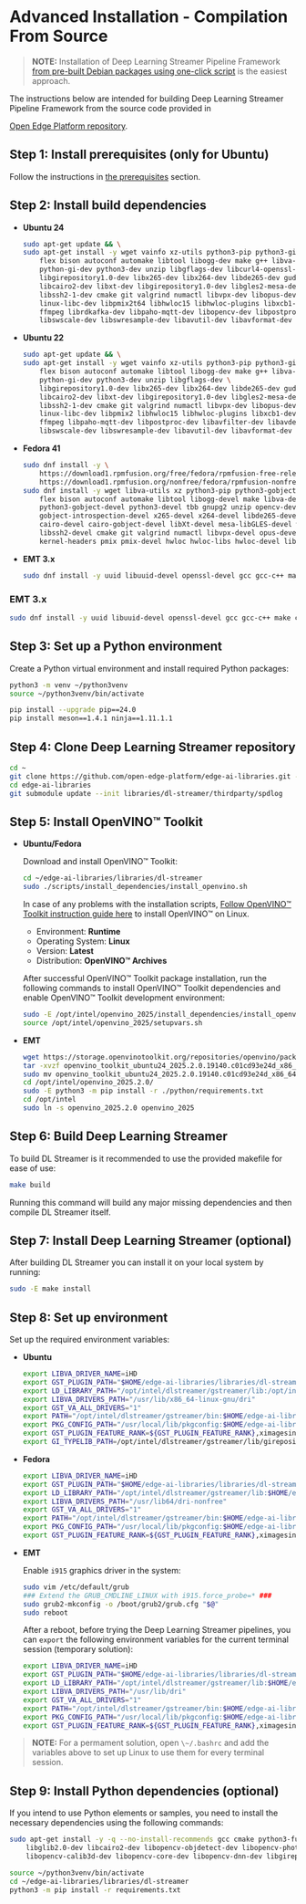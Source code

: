 # Advanced Installation - Compilation From Source

> **NOTE:** Installation of Deep Learning Streamer Pipeline Framework
> [from pre-built Debian packages using one-click script](../../get_started/install/install_guide_ubuntu.md)
> is the easiest approach.

The instructions below are intended for building Deep Learning Streamer Pipeline Framework
from the source code provided in

[Open Edge Platform repository](https://github.com/open-edge-platform/edge-ai-libraries.git).

## Step 1: Install prerequisites (only for Ubuntu)

Follow the instructions in
[the prerequisites](../../get_started/install/install_guide_ubuntu#prerequisites) section.

## Step 2: Install build dependencies

- **Ubuntu 24**

  ```bash
  sudo apt-get update && \
  sudo apt-get install -y wget vainfo xz-utils python3-pip python3-gi gcc-multilib libglib2.0-dev \
      flex bison autoconf automake libtool libogg-dev make g++ libva-dev yasm libglx-dev libdrm-dev \
      python-gi-dev python3-dev unzip libgflags-dev libcurl4-openssl-dev \
      libgirepository1.0-dev libx265-dev libx264-dev libde265-dev gudev-1.0 libusb-1.0 nasm python3-venv \
      libcairo2-dev libxt-dev libgirepository1.0-dev libgles2-mesa-dev wayland-protocols \
      libssh2-1-dev cmake git valgrind numactl libvpx-dev libopus-dev libsrtp2-dev libxv-dev \
      linux-libc-dev libpmix2t64 libhwloc15 libhwloc-plugins libxcb1-dev libx11-xcb-dev \
      ffmpeg librdkafka-dev libpaho-mqtt-dev libopencv-dev libpostproc-dev libavfilter-dev libavdevice-dev \
      libswscale-dev libswresample-dev libavutil-dev libavformat-dev libavcodec-dev libtbb12 libxml2-dev libopencv-dev
  ```

- **Ubuntu 22**

  ```bash
  sudo apt-get update && \
  sudo apt-get install -y wget vainfo xz-utils python3-pip python3-gi gcc-multilib libglib2.0-dev \
      flex bison autoconf automake libtool libogg-dev make g++ libva-dev yasm libglx-dev libdrm-dev \
      python-gi-dev python3-dev unzip libgflags-dev \
      libgirepository1.0-dev libx265-dev libx264-dev libde265-dev gudev-1.0 libusb-1.0 nasm python3-venv \
      libcairo2-dev libxt-dev libgirepository1.0-dev libgles2-mesa-dev wayland-protocols libcurl4-openssl-dev \
      libssh2-1-dev cmake git valgrind numactl libvpx-dev libopus-dev libsrtp2-dev libxv-dev \
      linux-libc-dev libpmix2 libhwloc15 libhwloc-plugins libxcb1-dev libx11-xcb-dev \
      ffmpeg libpaho-mqtt-dev libpostproc-dev libavfilter-dev libavdevice-dev \
      libswscale-dev libswresample-dev libavutil-dev libavformat-dev libavcodec-dev libxml2-dev
  ```

- **Fedora 41**

  ```bash
  sudo dnf install -y \
      https://download1.rpmfusion.org/free/fedora/rpmfusion-free-release-$(rpm -E %fedora).noarch.rpm \
      https://download1.rpmfusion.org/nonfree/fedora/rpmfusion-nonfree-release-$(rpm -E %fedora).noarch.rpm
  sudo dnf install -y wget libva-utils xz python3-pip python3-gobject gcc gcc-c++ glibc-devel glib2-devel \
      flex bison autoconf automake libtool libogg-devel make libva-devel yasm mesa-libGL-devel libdrm-devel \
      python3-gobject-devel python3-devel tbb gnupg2 unzip opencv-devel gflags-devel openssl-devel openssl-devel-engine \
      gobject-introspection-devel x265-devel x264-devel libde265-devel libgudev-devel libusb1 libusb1-devel nasm python3-virtualenv \
      cairo-devel cairo-gobject-devel libXt-devel mesa-libGLES-devel wayland-protocols-devel libcurl-devel which \
      libssh2-devel cmake git valgrind numactl libvpx-devel opus-devel libsrtp-devel libXv-devel paho-c-devel \
      kernel-headers pmix pmix-devel hwloc hwloc-libs hwloc-devel libxcb-devel libX11-devel libatomic intel-media-driver
  ```

- **EMT 3.x**

  ```bash
  sudo dnf install -y uuid libuuid-devel openssl-devel gcc gcc-c++ make curl ca-certificates librdkafka-devel libva-devel alsa-lib-devel unzip glibc libstdc++ libgcc cmake sudo pkgconf pkgconf-pkg-config ocl-icd-devel libva-intel-media-driver python3-devel libXaw-devel ncurses-devel libva2 intel-compute-runtime intel-opencl intel-level-zero-gpu intel-ocloc-devel nasm
  ```

### EMT 3.x

```bash
sudo dnf install -y uuid libuuid-devel openssl-devel gcc gcc-c++ make curl ca-certificates librdkafka-devel libva-devel alsa-lib-devel unzip glibc libstdc++ libgcc cmake sudo pkgconf pkgconf-pkg-config ocl-icd-devel libva-intel-media-driver python3-devel libXaw-devel ncurses-devel libva2 intel-compute-runtime intel-opencl intel-level-zero-gpu intel-ocloc-devel nasm
```

## Step 3: Set up a Python environment

Create a Python virtual environment and install required Python
packages:

```bash
python3 -m venv ~/python3venv
source ~/python3venv/bin/activate

pip install --upgrade pip==24.0
pip install meson==1.4.1 ninja==1.11.1.1
```

## Step 4: Clone Deep Learning Streamer repository

```bash
cd ~
git clone https://github.com/open-edge-platform/edge-ai-libraries.git -b release-1.2.0
cd edge-ai-libraries
git submodule update --init libraries/dl-streamer/thirdparty/spdlog
```

## Step 5: Install OpenVINO™ Toolkit

- **Ubuntu/Fedora**

  Download and install OpenVINO™ Toolkit:

  ```bash
  cd ~/edge-ai-libraries/libraries/dl-streamer
  sudo ./scripts/install_dependencies/install_openvino.sh
  ```

  In case of any problems with the installation scripts, [Follow OpenVINO™
  Toolkit instruction guide
  here](https://docs.openvino.ai/2025/get-started/install-openvino/install-openvino-archive-linux.html)
  to install OpenVINO™ on Linux.

  - Environment: **Runtime**
  - Operating System: **Linux**
  - Version: **Latest**
  - Distribution: **OpenVINO™ Archives**

  After successful OpenVINO™ Toolkit package installation, run the
  following commands to install OpenVINO™ Toolkit dependencies and enable
  OpenVINO™ Toolkit development environment:

  ```bash
  sudo -E /opt/intel/openvino_2025/install_dependencies/install_openvino_dependencies.sh
  source /opt/intel/openvino_2025/setupvars.sh
  ```

- **EMT**

  ```bash
  wget https://storage.openvinotoolkit.org/repositories/openvino/packages/2025.2/linux/openvino_toolkit_ubuntu24_2025.2.0.19140 c01cd93e24d_x86_64.tgz
  tar -xvzf openvino_toolkit_ubuntu24_2025.2.0.19140.c01cd93e24d_x86_64.tgz
  sudo mv openvino_toolkit_ubuntu24_2025.2.0.19140.c01cd93e24d_x86_64 /opt/intel/openvino_2025.2.0
  cd /opt/intel/openvino_2025.2.0/
  sudo -E python3 -m pip install -r ./python/requirements.txt
  cd /opt/intel
  sudo ln -s openvino_2025.2.0 openvino_2025
  ```
## Step 6: Build Deep Learning Streamer

To build DL Streamer is it recommended to use the provided makefile for ease of use:
```bash
make build
```
Running this command will build any major missing dependencies and then compile DL Streamer itself.

## Step 7: Install Deep Learning Streamer (optional)

After building DL Streamer you can install it on your local system by running:
```bash
sudo -E make install
```

## Step 8: Set up environment

Set up the required environment variables:

- **Ubuntu**

  ```bash
  export LIBVA_DRIVER_NAME=iHD
  export GST_PLUGIN_PATH="$HOME/edge-ai-libraries/libraries/dl-streamer/build/intel64/Release/lib:/opt/intel/dlstreamer/gstreamer/lib/gstreamer-1.0:/usr/lib/x86_64-linux-gnu/gstreamer-1.0"
  export LD_LIBRARY_PATH="/opt/intel/dlstreamer/gstreamer/lib:/opt/intel/dlstreamer/opencv/lib:$HOME/edge-ai-libraries/libraries/dl-streamer/build/intel64/Release/lib:/usr/lib:/usr/local/lib:$LD_LIBRARY_PATH"
  export LIBVA_DRIVERS_PATH="/usr/lib/x86_64-linux-gnu/dri"
  export GST_VA_ALL_DRIVERS="1"
  export PATH="/opt/intel/dlstreamer/gstreamer/bin:$HOME/edge-ai-libraries/libraries/dl-streamer/build/intel64/Release/bin:$HOME/.local/bin:$HOME/python3venv/bin:$PATH"
  export PKG_CONFIG_PATH="/usr/local/lib/pkgconfig:$HOME/edge-ai-libraries/libraries/dl-streamer/build/intel64/Release/lib/pkgconfig:/usr/lib/x86_64-linux-gnu/pkgconfig:/opt/intel/dlstreamer/gstreamer/lib/pkgconfig:$PKG_CONFIG_PATH"
  export GST_PLUGIN_FEATURE_RANK=${GST_PLUGIN_FEATURE_RANK},ximagesink:MAX
  export GI_TYPELIB_PATH=/opt/intel/dlstreamer/gstreamer/lib/girepository-1.0:/usr/lib/x86_64-linux-gnu/girepository-1.0gi
  ```

- **Fedora**

  ```bash
  export LIBVA_DRIVER_NAME=iHD
  export GST_PLUGIN_PATH="$HOME/edge-ai-libraries/libraries/dl-streamer/build/intel64/Release/lib:/opt/intel/dlstreamer/gstreamer/lib/gstreamer-1.0:/usr/lib64/gstreamer-1.0"
  export LD_LIBRARY_PATH="/opt/intel/dlstreamer/gstreamer/lib:$HOME/edge-ai-libraries/libraries/dl-streamer/build/intel64/Release/lib:/usr/lib:/usr/local/lib:$LD_LIBRARY_PATH"
  export LIBVA_DRIVERS_PATH="/usr/lib64/dri-nonfree"
  export GST_VA_ALL_DRIVERS="1"
  export PATH="/opt/intel/dlstreamer/gstreamer/bin:$HOME/edge-ai-libraries/libraries/dl-streamer/build/intel64/Release/bin:$HOME/.local/bin:$HOME/python3venv/bin:$PATH"
  export PKG_CONFIG_PATH="/usr/local/lib/pkgconfig:$HOME/edge-ai-libraries/libraries/dl-streamer/build/intel64/Release/lib/pkgconfig:/usr/lib64/pkgconfig:/opt/intel/dlstreamer/gstreamer/lib/pkgconfig:$PKG_CONFIG_PATH"
  export GST_PLUGIN_FEATURE_RANK=${GST_PLUGIN_FEATURE_RANK},ximagesink:MAX
  ```

- **EMT**

  Enable `i915` graphics driver in the system:

  ```bash
  sudo vim /etc/default/grub
  ### Extend the GRUB_CMDLINE_LINUX with i915.force_probe=* ###
  sudo grub2-mkconfig -o /boot/grub2/grub.cfg "$@"
  sudo reboot
  ```

  After a reboot, before trying the Deep Learning Streamer pipelines, you can `export` the
  following environment variables for the current terminal session (temporary solution):

  ```bash
  export LIBVA_DRIVER_NAME=iHD
  export GST_PLUGIN_PATH="$HOME/edge-ai-libraries/libraries/dl-streamer/build/intel64/Release/lib:/opt/intel/dlstreamer/gstreamer/lib/gstreamer-1.0:/usr/lib64/gstreamer-1.0"
  export LD_LIBRARY_PATH="/opt/intel/dlstreamer/gstreamer/lib:$HOME/edge-ai-libraries/libraries/dl-streamer/build/intel64/Release/lib:/usr/lib:/usr/local/lib:$LD_LIBRARY_PATH"
  export LIBVA_DRIVERS_PATH="/usr/lib/dri"
  export GST_VA_ALL_DRIVERS="1"
  export PATH="/opt/intel/dlstreamer/gstreamer/bin:$HOME/edge-ai-libraries/libraries/dl-streamer/build/intel64/Release/bin:$HOME/.local/bin:$HOME/python3venv/bin:$PATH"
  export PKG_CONFIG_PATH="/usr/local/lib/pkgconfig:$HOME/edge-ai-libraries/libraries/dl-streamer/build/intel64/Release/lib/pkgconfig:/usr/lib64/pkgconfig:/opt/intel/dlstreamer/gstreamer/lib/pkgconfig:$PKG_CONFIG_PATH"
  export GST_PLUGIN_FEATURE_RANK=${GST_PLUGIN_FEATURE_RANK},ximagesink:MAX
  ```

> **NOTE:**  For a permament solution, open `\~/.bashrc` and add the variables above
> to set up Linux to use them for every terminal session.

## Step 9: Install Python dependencies (optional)

If you intend to use Python elements or samples, you need to install the
necessary dependencies using the following commands:

```bash
sudo apt-get install -y -q --no-install-recommends gcc cmake python3-full python-gi-dev python3-dev python3-pip \
    libglib2.0-dev libcairo2-dev libopencv-objdetect-dev libopencv-photo-dev libopencv-stitching-dev libopencv-video-dev \
    libopencv-calib3d-dev libopencv-core-dev libopencv-dnn-dev libgirepository1.0-dev

source ~/python3venv/bin/activate
cd ~/edge-ai-libraries/libraries/dl-streamer
python3 -m pip install -r requirements.txt
```
